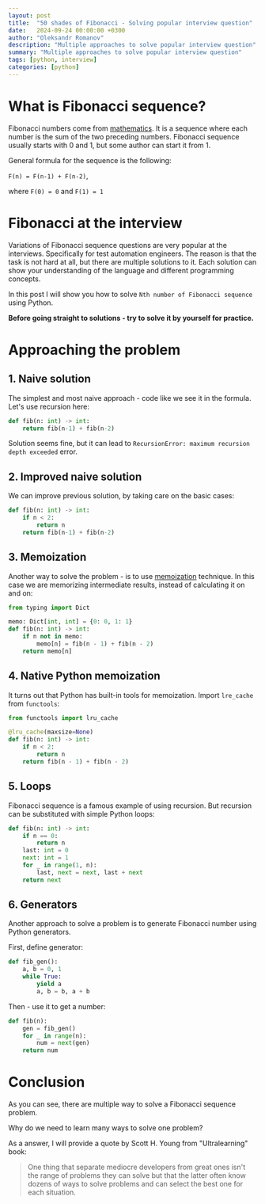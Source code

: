```yaml
---
layout: post
title:  "50 shades of Fibonacci - Solving popular interview question"
date:   2024-09-24 00:00:00 +0300
author: "Oleksandr Romanov"
description: "Multiple approaches to solve popular interview question"
summary: "Multiple approaches to solve popular interview question"
tags: [python, interview]
categories: [python]
---
```


# What is Fibonacci sequence?

Fibonacci numbers come from [mathematics](https://en.wikipedia.org/wiki/Fibonacci_sequence). It is a sequence where each number is the sum of the two preceding numbers. Fibonacci sequence usually starts with 0 and 1, but some author can start it from 1. 

General formula for the sequence is the following:

`F(n) = F(n-1) + F(n-2)`,  

where `F(0) = 0` and `F(1) = 1`

# Fibonacci at the interview

Variations of Fibonacci sequence questions are very popular at the interviews. Specifically for test automation engineers. The reason is that the task is not hard at all, but there are multiple solutions to it. Each solution can show your understanding of the language and different programming concepts. 

In this post I will show you how to solve `Nth number of Fibonacci sequence` using Python. 

**Before going straight to solutions - try to solve it by yourself for practice.**

# Approaching the problem

## 1. Naive solution

The simplest and most naive approach - code like we see it in the formula. Let's use recursion here:

```python
def fib(n: int) -> int:
    return fib(n-1) + fib(n-2)
```
Solution seems fine, but it can lead to `RecursionError: maximum recursion depth exceeded` error.

## 2. Improved naive solution

We can improve previous solution, by taking care on the basic cases:

```python
def fib(n: int) -> int:
    if n < 2:
        return n
    return fib(n-1) + fib(n-2)
```

## 3. Memoization

Another way to solve the problem - is to use [memoization](https://www.geeksforgeeks.org/memoization-1d-2d-and-3d/) technique. In this case we are memorizing intermediate results, instead of calculating it on and on:

```python
from typing import Dict

memo: Dict[int, int] = {0: 0, 1: 1}
def fib(n: int) -> int:
    if n not in memo:
        memo[n] = fib(n - 1) + fib(n - 2)
    return memo[n]
```

## 4. Native Python memoization

It turns out that Python has built-in tools for memoization. Import `lre_cache` from `functools`:

```python
from functools import lru_cache

@lru_cache(maxsize=None)
def fib(n: int) -> int:
    if n < 2:
        return n
    return fib(n - 1) + fib(n - 2)
```

## 5. Loops

Fibonacci sequence is a famous example of using recursion. But recursion can be substituted with simple Python loops:

```python
def fib(n: int) -> int:
    if n == 0:
        return n
    last: int = 0
    next: int = 1
    for _ in range(1, n):
        last, next = next, last + next
    return next
```

## 6. Generators

Another approach to solve a problem is to generate Fibonacci number using Python generators. 

First, define generator:

```python
def fib_gen():
    a, b = 0, 1
    while True:
        yield a
        a, b = b, a + b
```

Then - use it to get a number:

```python
def fib(n):
    gen = fib_gen()
    for _ in range(n):
        num = next(gen)
    return num
```

# Conclusion

As you can see, there are multiple way to solve a Fibonacci sequence problem. 

Why do we need to learn many ways to solve one problem? 

As a answer, I will provide a quote by Scott H. Young from "Ultralearning" book:
> One thing that separate mediocre developers from great ones isn't the range of problems they can solve but that the latter often know dozens of ways to solve problems and can select the best one for each situation. 

